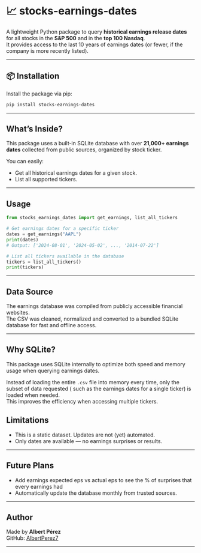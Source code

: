 # 📈 stocks-earnings-dates

A lightweight Python package to query **historical earnings release dates** for all stocks in the **S&P 500** and in the **top 100 Nasdaq**.  
It provides access to the last 10 years of earnings dates (or fewer, if the company is more recently listed).

---

## 📦 Installation

Install the package via pip:

```bash
pip install stocks-earnings-dates
```

---

##  What’s Inside?

This package uses a built-in SQLite database with over **21,000+ earnings dates** collected from public sources, organized by stock ticker.

You can easily:

- Get all historical earnings dates for a given stock.
- List all supported tickers.

---

##  Usage

```python
from stocks_earnings_dates import get_earnings, list_all_tickers

# Get earnings dates for a specific ticker
dates = get_earnings("AAPL")
print(dates)
# Output: ['2024-08-01', '2024-05-02', ..., '2014-07-22']

# List all tickers available in the database
tickers = list_all_tickers()
print(tickers)
```

---

##  Data Source

The earnings database was compiled from publicly accessible financial websites.  
The CSV was cleaned, normalized and converted to a bundled SQLite database for fast and offline access.

---


## Why SQLite?

This package uses SQLite internally to optimize both speed and memory usage when querying earnings dates.

Instead of loading the entire `.csv` file into memory every time, only the subset of data requested ( such as the earnings dates for a single ticker) is loaded when needed.  
This improves the efficiency when accessing multiple tickers.

##  Limitations

- This is a static dataset. Updates are not (yet) automated.
- Only dates are available — no earnings surprises or results.

---

##  Future Plans

- Add earnings expected eps vs actual eps to see the % of surprises that every earnings had
- Automatically update the database monthly from trusted sources.

---

## Author

Made by **Albert Pérez**  
GitHub: [AlbertPerez7](https://github.com/AlbertPerez7)

---


